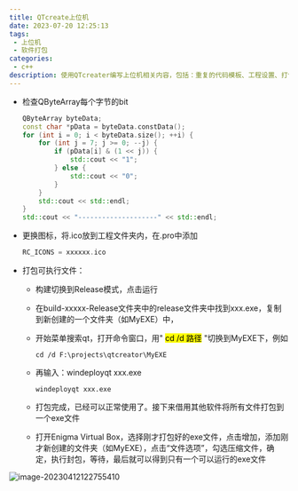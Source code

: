 ```yaml
---
title: QTcreate上位机
date: 2023-07-20 12:25:13
tags:
 - 上位机
 - 软件打包
categories:
 - c++
description: 使用QTcreater编写上位机相关内容，包括：重复的代码模板、工程设置、打包程序等
---
```


- 检查QByteArray每个字节的bit

  ```cpp
  QByteArray byteData;
  const char *pData = byteData.constData();
  for (int i = 0; i < byteData.size(); ++i) {
      for (int j = 7; j >= 0; --j) {
          if (pData[i] & (1 << j)) {
              std::cout << "1";
          } else {
              std::cout << "0";
          }
      }
      std::cout << std::endl;
  }
  std::cout << "--------------------" << std::endl;
  ```

- 更换图标，将.ico放到工程文件夹内，在.pro中添加

  ```c++
  RC_ICONS = xxxxxx.ico
  ```

- 打包可执行文件：

  - 构建切换到Release模式，点击运行

  - 在build-xxxxx-Release文件夹中的release文件夹中找到xxx.exe，复制到新创建的一个文件夹（如MyEXE）中，

  - 开始菜单搜索qt，打开命令窗口，用" <mark>cd /d 路径</mark> "切换到MyEXE下，例如

    ```
    cd /d F:\projects\qtcreator\MyEXE
    ```

  - 再输入：windeployqt xxx.exe

    ```
    windeployqt xxx.exe
    ```

  - 打包完成，已经可以正常使用了。接下来借用其他软件将所有文件打包到一个exe文件

  - 打开Enigma Virtual Box，选择刚才打包好的exe文件，点击增加，添加刚才新创建的文件夹（如MyEXE），点击“文件选项”，勾选压缩文件，确定，执行封包，等待，最后就可以得到只有一个可以运行的exe文件

![image-20230412122755410](image-20230412122755410.png)
